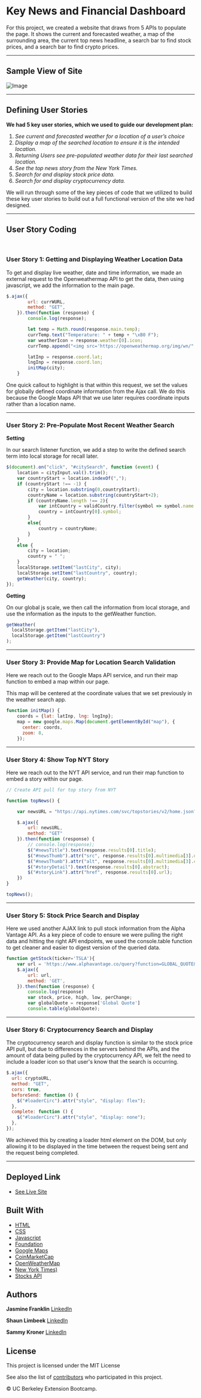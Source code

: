 # Key News and Financial Dashboard

For this project, we created a website that draws from 5 APIs to populate the page. It shows the current and forecasted weather, a map of the surrounding area, the current top news headline, a search bar to find stock prices, and a search bar to find crypto prices.

<hr>

## Sample View of Site
![Image](./assets/final-output.png)

<hr>

## Defining User Stories

**We had 5 key user stories, which we used to guide our development plan:**
1. *See current and forecasted weather for a location of a user’s choice*
2. *Display a map of the searched location to ensure it is the intended location.*
3. *Returning Users see pre-populated weather data for their last searched location.*
4. *See the top news story from the New York Times.*
5. *Search for and display stock price data.*
6. *Search for and display cryptocurrency data.*

We will run through some of the key pieces of code that we utilized to build these key user stories to build out a full functional version of the site we had designed.

<hr>

## User Story Coding

<br>

### User Story 1: Getting and Displaying Weather Location Data

To get and display live weather, date and time information, we made an external request to the Openweathermap API to get the data, then using javascript, we add the information to the main page.

```js
$.ajax({
        url: currWURL,
        method: "GET",
    }).then(function (response) {
        console.log(response);

        let temp = Math.round(response.main.temp);
        currTemp.text("Temperature: " + temp + "\xB0 F");
        var weatherIcon = response.weather[0].icon;
        currTemp.append("<img src='https://openweathermap.org/img/wn/" + weatherIcon + ".png'></img>");

        latInp = response.coord.lat;
        lngInp = response.coord.lon;
        initMap(city);
    }
```

One quick callout to highlight is that within this request, we set the values for globally defined coordinate information from the Ajax call. We do this because the Google Maps API that we use later requires coordinate inputs rather than a location name.

<hr>

### User Story 2: Pre-Populate Most Recent Weather Search

**Setting**

In our search listener function, we add a step to write the defined search term into local storage for recall later.

```js
$(document).on("click", "#citySearch", function (event) {
    location = cityInput.val().trim();
    var countryStart = location.indexOf(",");
    if (countryStart !== -1) {
        city = location.substring(0,countryStart);
        countryName = location.substring(countryStart+2);
        if (countryName.length !== 2){
            var intCountry = validCountry.filter(symbol => symbol.name == countryName);            
            country = intCountry[0].symbol;
        }
        else{
            country = countryName;
        }
    }
    else {
        city = location;
        country = " ";
    } 
    localStorage.setItem("lastCity", city);
    localStorage.setItem("lastCountry", country);
    getWeather(city, country);
});
```


**Getting**

On our global js scale, we then call the information from local storage, and use the information as the inputs to the getWeather function.

```js
getWeather(
  localStorage.getItem("lastCity"),
  localStorage.getItem("lastCountry")
);
```

<hr>

### User Story 3: Provide Map for Location Search Validation

Here we reach out to the Google Maps API service, and run their map function to embed a map within our page.

This map will be centered at the coordinate values that we set previously in the weather search app.

```js
function initMap() {
    coords = {lat: latInp, lng: lngInp};
    map = new google.maps.Map(document.getElementById("map"), {
      center: coords,
      zoom: 8,
    });
```

<hr>

### User Story 4: Show Top NYT Story

Here we reach out to the NYT API service, and run their map function to embed a story within our page.


```js
// Create API pull for top story from NYT

function topNews() {

    var newsURL = "https://api.nytimes.com/svc/topstories/v2/home.json?api-key=AU7INFiCVrpNoBfLn4anuAftA5AfsHf2";

    $.ajax({
        url: newsURL,
        method: "GET"
    }).then(function (response) {
        // console.log(response);
        $("#newsTitle").text(response.results[0].title);
        $("#newsThumb").attr("src", response.results[0].multimedia[3].url);
        $("#newsThumb").attr("alt", response.results[0].multimedia[3].caption);
        $("#storyDetail").text(response.results[0].abstract);
        $("#storyLink").attr("href", response.results[0].url);
    })
}

topNews();
```

<hr>

### User Story 5: Stock Price Search and Display

Here we used another AJAX link to pull stock information from the Alpha Vantage API.  As a key piece of code to ensure we were pulling the right data and hitting the right API endpoints, we used the console.table function to get cleaner and easier to digest version of the queried data.

```js
function getStock(ticker='TSLA'){
    var url = 'https://www.alphavantage.co/query?function=GLOBAL_QUOTE&symbol='+ticker+'&apikey=AM5YIH12ODHXL7UF';
    $.ajax({
        url: url,
        method: 'GET',
    }).then(function (response) {
        console.log(response)
        var stock, price, high, low, perChange;
        var globalQuote = response['Global Quote']
        console.table(globalQuote);
```

<hr>

### User Story 6: Cryptocurrency Search and Display

The cryptocurrency search and display function is similar to the stock price API pull, but due to differences in the servers behind the APIs, and the amount of data being pulled by the cryptocurrency API, we felt the need to include a loader icon so that user's know that the search is occurring.

```js
$.ajax({
  url: cryptoURL,
  method: "GET",
  cors: true,
  beforeSend: function () {
    $("#loaderCirc").attr("style", "display: flex");
  },
  complete: function () {
    $("#loaderCirc").attr("style", "display: none");
  },
});
```

We achieved this by creating a loader html element on the DOM, but only allowing it to be displayed in the time between the request being sent and the request being completed.

<hr>

## Deployed Link

- [See Live Site](https://slimbeek6.github.io/team7-score-dash/)

## Built With

- [HTML](https://developer.mozilla.org/en-US/docs/Web/HTML)
- [CSS](https://developer.mozilla.org/en-US/docs/Web/CSS)
- [Javascript](https://developer.mozilla.org/en-US/docs/Web/JavaScript)
- [Foundation](https://get.foundation/sites/getting-started.html)
- [Google Maps](https://developers.google.com/maps/documentation/javascript/)
- [CoinMarketCap](https://coinmarketcap.com/api/)
- [OpenWeatherMap](https://openweathermap.org/api)
- [New York Times)](https://developer.nytimes.com/apis)
- [Stocks API](https://www.alphavantage.co/)

## Authors

**Jasmine Franklin** [LinkedIn](https://www.linkedin.com/in/jasmine-franklin-8b08ba121)

**Shaun Limbeek** [LinkedIn](https://www.linkedin.com/in/shaun-limbeek/)

**Sammy Kroner** [LinkedIn](www.linkedin.com/in/samuel-kroner-44aa11169)

## License

This project is licensed under the MIT License

See also the list of [contributors](https://github.com/your/project/contributors) who participated in this project.

<p>&copy; UC Berkeley Extension Bootcamp.</p>
